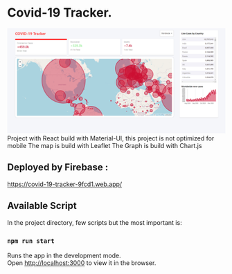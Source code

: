 # Covid-19 Tracker.
![Screenshot](https://github.com/LeoGoubard/LeoGoubard/blob/master/image/screenshot.PNG)
Project with React build with Material-UI, this project is not optimized for mobile
The map is build with Leaflet
The Graph is build with Chart.js

## Deployed by Firebase :
https://covid-19-tracker-9fcd1.web.app/

## Available Script

In the project directory, few scripts but the most important is:

### `npm run start`

Runs the app in the development mode.<br />
Open [http://localhost:3000](http://localhost:3000) to view it in the browser.
